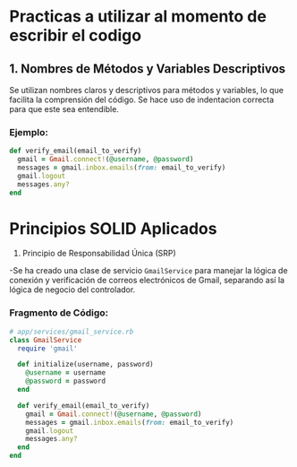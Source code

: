 # Practicas a utilizar al momento de escribir el codigo

## 1. Nombres de Métodos y Variables Descriptivos
Se utilizan nombres claros y descriptivos para métodos y variables, lo que facilita la comprensión del código.
Se hace uso de indentacion correcta para que este sea entendible.
### Ejemplo:
```ruby
def verify_email(email_to_verify)
  gmail = Gmail.connect!(@username, @password)
  messages = gmail.inbox.emails(from: email_to_verify)
  gmail.logout
  messages.any?
end
```
# Principios SOLID Aplicados

 1. Principio de Responsabilidad Única (SRP)

-Se ha creado una clase de servicio `GmailService` para manejar la lógica de conexión y verificación de correos electrónicos de Gmail, separando así la lógica de negocio del controlador.

### Fragmento de Código:
```ruby
# app/services/gmail_service.rb
class GmailService
  require 'gmail'

  def initialize(username, password)
    @username = username
    @password = password
  end

  def verify_email(email_to_verify)
    gmail = Gmail.connect!(@username, @password)
    messages = gmail.inbox.emails(from: email_to_verify)
    gmail.logout
    messages.any?
  end
end